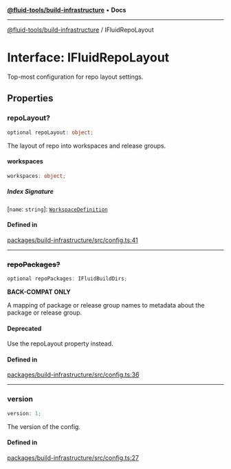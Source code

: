 [**@fluid-tools/build-infrastructure**](../README.md) • **Docs**

***

[@fluid-tools/build-infrastructure](../README.md) / IFluidRepoLayout

# Interface: IFluidRepoLayout

Top-most configuration for repo layout settings.

## Properties

### repoLayout?

```ts
optional repoLayout: object;
```

The layout of repo into workspaces and release groups.

#### workspaces

```ts
workspaces: object;
```

##### Index Signature

 \[`name`: `string`\]: [`WorkspaceDefinition`](WorkspaceDefinition.md)

#### Defined in

[packages/build-infrastructure/src/config.ts:41](https://github.com/microsoft/FluidFramework/blob/main/build-tools/packages/build-infrastructure/src/config.ts#L41)

***

### ~~repoPackages?~~

```ts
optional repoPackages: IFluidBuildDirs;
```

**BACK-COMPAT ONLY**

A mapping of package or release group names to metadata about the package or release group.

#### Deprecated

Use the repoLayout property instead.

#### Defined in

[packages/build-infrastructure/src/config.ts:36](https://github.com/microsoft/FluidFramework/blob/main/build-tools/packages/build-infrastructure/src/config.ts#L36)

***

### version

```ts
version: 1;
```

The version of the config.

#### Defined in

[packages/build-infrastructure/src/config.ts:27](https://github.com/microsoft/FluidFramework/blob/main/build-tools/packages/build-infrastructure/src/config.ts#L27)
